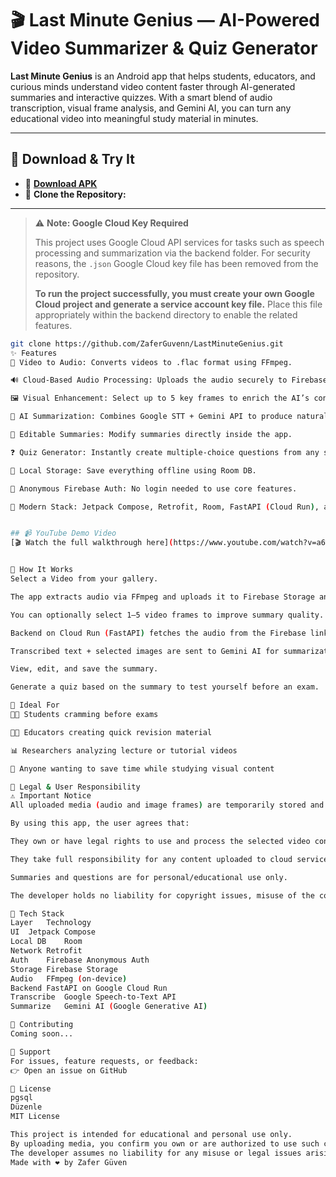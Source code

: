 
# 🎬 Last Minute Genius — AI-Powered Video Summarizer & Quiz Generator

**Last Minute Genius** is an Android app that helps students, educators, and curious minds understand video content faster through AI-generated summaries and interactive quizzes. With a smart blend of audio transcription, visual frame analysis, and Gemini AI, you can turn any educational video into meaningful study material in minutes.

---

## 📲 Download & Try It

- 📱 **[Download APK](https://drive.google.com/file/d/1sgewP1MF868QcCsFDlRYOlP-B-8qcKH2/view?usp=sharing)**
- 🧬 **Clone the Repository:**

---

> ⚠️ **Note: Google Cloud Key Required**
>
> This project uses Google Cloud API services for tasks such as speech processing and summarization via the backend folder.
> For security reasons, the `.json` Google Cloud key file has been removed from the repository.
>
> **To run the project successfully, you must create your own Google Cloud project and generate a service account key file.**
> Place this file appropriately within the backend directory to enable the related features.

```bash
git clone https://github.com/ZaferGuvenn/LastMinuteGenius.git
✨ Features
🎥 Video to Audio: Converts videos to .flac format using FFmpeg.

🔊 Cloud-Based Audio Processing: Uploads the audio securely to Firebase Storage.

🖼️ Visual Enhancement: Select up to 5 key frames to enrich the AI’s context understanding.

🧠 AI Summarization: Combines Google STT + Gemini API to produce natural, readable summaries.

📝 Editable Summaries: Modify summaries directly inside the app.

❓ Quiz Generator: Instantly create multiple-choice questions from any summary.

💾 Local Storage: Save everything offline using Room DB.

🔐 Anonymous Firebase Auth: No login needed to use core features.

🧱 Modern Stack: Jetpack Compose, Retrofit, Room, FastAPI (Cloud Run), and Firebase.


## 📹 YouTube Demo Video  
[🎬 Watch the full walkthrough here](https://www.youtube.com/watch?v=a6wiAR-3vsM)


🚀 How It Works
Select a Video from your gallery.

The app extracts audio via FFmpeg and uploads it to Firebase Storage anonymously.

You can optionally select 1–5 video frames to improve summary quality.

Backend on Cloud Run (FastAPI) fetches the audio from the Firebase link and transcribes it using Google STT.

Transcribed text + selected images are sent to Gemini AI for summarization.

View, edit, and save the summary.

Generate a quiz based on the summary to test yourself before an exam.

👥 Ideal For
🧑‍🎓 Students cramming before exams

👩‍🏫 Educators creating quick revision material

📊 Researchers analyzing lecture or tutorial videos

🧠 Anyone wanting to save time while studying visual content

👮 Legal & User Responsibility
⚠️ Important Notice
All uploaded media (audio and image frames) are temporarily stored and processed via Firebase and Google Cloud services.

By using this app, the user agrees that:

They own or have legal rights to use and process the selected video content.

They take full responsibility for any content uploaded to cloud services.

Summaries and questions are for personal/educational use only.

The developer holds no liability for copyright issues, misuse of the content, or third-party data processing.

🧪 Tech Stack
Layer	Technology
UI	Jetpack Compose
Local DB	Room
Network	Retrofit
Auth	Firebase Anonymous Auth
Storage	Firebase Storage
Audio	FFmpeg (on-device)
Backend	FastAPI on Google Cloud Run
Transcribe	Google Speech-to-Text API
Summarize	Gemini AI (Google Generative AI)

🤝 Contributing
Coming soon...

📩 Support
For issues, feature requests, or feedback:
👉 Open an issue on GitHub

📜 License
pgsql
Düzenle
MIT License

This project is intended for educational and personal use only.
By uploading media, you confirm you own or are authorized to use such content.
The developer assumes no liability for any misuse or legal issues arising from user-submitted content.
Made with ❤️ by Zafer Güven
